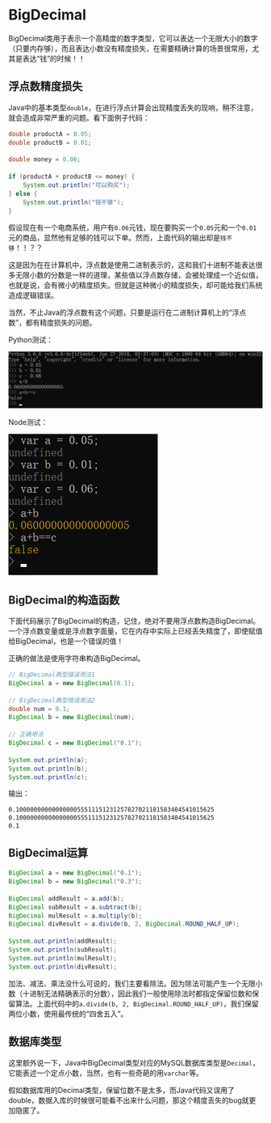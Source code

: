 # BigDecimal

BigDecimal类用于表示一个高精度的数字类型，它可以表达一个无限大小的数字（只要内存够），而且表达小数没有精度损失，在需要精确计算的场景很常用，尤其是表达“钱”的时候！！

## 浮点数精度损失

Java中的基本类型`double`，在进行浮点计算会出现精度丢失的现响，稍不注意，就会造成非常严重的问题。看下面例子代码：

```java
double productA = 0.05;
double productB = 0.01;

double money = 0.06;

if (productA + productB <= money) {
    System.out.println("可以购买");
} else {
    System.out.println("钱不够");
}
```

假设现在有一个电商系统，用户有`0.06`元钱，现在要购买一个`0.05`元和一个`0.01`元的商品，显然他有足够的钱可以下单。然而，上面代码的输出却是`钱不够`！！？？

这是因为在在计算机中，浮点数是使用二进制表示的，这和我们十进制不能表达很多无限小数的分数是一样的道理，某些值以浮点数存储，会被处理成一个近似值，也就是说，会有微小的精度损失。但就是这种微小的精度损失，却可能给我们系统造成逻辑错误。

当然，不止Java的浮点数有这个问题，只要是运行在二进制计算机上的“浮点数”，都有精度损失的问题。

Python测试：

![](res/1.png)

Node测试：

![](res/2.png)

## BigDecimal的构造函数

下面代码展示了BigDecimal的构造，记住，绝对不要用浮点数构造BigDecimal。一个浮点数变量或是浮点数字面量，它在内存中实际上已经丢失精度了，即使赋值给BigDecimal，也是一个错误的值！

正确的做法是使用字符串构造BigDecimal。

```java
// BigDecimal典型错误用法1
BigDecimal a = new BigDecimal(0.1);

// BigDecimal典型错误用法2
double num = 0.1;
BigDecimal b = new BigDecimal(num);

// 正确用法
BigDecimal c = new BigDecimal("0.1");

System.out.println(a);
System.out.println(b);
System.out.println(c);
```

输出：
```
0.1000000000000000055511151231257827021181583404541015625
0.1000000000000000055511151231257827021181583404541015625
0.1
```

## BigDecimal运算

```java
BigDecimal a = new BigDecimal("0.1");
BigDecimal b = new BigDecimal("0.3");

BigDecimal addResult = a.add(b);
BigDecimal subResult = a.subtract(b);
BigDecimal mulResult = a.multiply(b);
BigDecimal divResult = a.divide(b, 2, BigDecimal.ROUND_HALF_UP);

System.out.println(addResult);
System.out.println(subResult);
System.out.println(mulResult);
System.out.println(divResult);
```

加法、减法、乘法没什么可说的，我们主要看除法。因为除法可能产生一个无限小数（十进制无法精确表示的分数），因此我们一般使用除法时都指定保留位数和保留算法。上面代码中的`a.divide(b, 2, BigDecimal.ROUND_HALF_UP)`，我们保留两位小数，使用最传统的“四舍五入”。

## 数据库类型

这里额外说一下，Java中BigDecimal类型对应的MySQL数据库类型是`Decimal`，它能表述一个定点小数，当然，也有一些奇葩的用`varchar`等。

假如数据库用的Decimal类型，保留位数不是太多，而Java代码又误用了double，数据入库的时候很可能看不出来什么问题，那这个精度丢失的bug就更加隐匿了。
